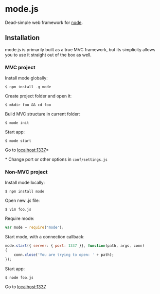 mode.js
===

Dead-simple web framework for [node](http://nodejs.org).

## Installation

mode.js is primarily built as a true MVC framework, but its simplicity allows you to use it straight out of the box as well.

### MVC project

Install mode globally:

    $ npm install -g mode

Create project folder and open it:

    $ mkdir foo && cd foo

Build MVC structure in current folder:

    $ mode init

Start app:

    $ mode start

Go to [localhost:1337](http://localhost:1337)*

\* Change port or other options in `conf/settings.js`

### Non-MVC project

Install mode locally:

    $ npm install mode

Open new .js file:

    $ vim foo.js

Require mode:

```js
var mode = require('mode');
```

Start mode, with a connection callback:

```js
mode.start({ server: { port: 1337 }}, function(path, args, conn)
{
    conn.close('You are trying to open: ' + path);
});
```

Start app:

    $ node foo.js

Go to [localhost:1337](http://localhost:1337)